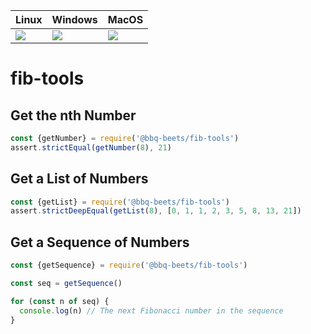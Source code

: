 | Linux | Windows | MacOS|
|-------|-------|-------|
| ![](https://github.com/sennap/fibonacci-generator/workflows/node-ci/badge.svg)  | ![](https://github.com/sennap/fibonacci-generator/workflows/node-ci/badge.svg) | ![](https://github.com/sennap/fibonacci-generator/workflows/node-ci/badge.svg) |
# fib-tools

## Get the nth Number

```javascript
const {getNumber} = require('@bbq-beets/fib-tools')
assert.strictEqual(getNumber(8), 21)
```

## Get a List of Numbers

```javascript
const {getList} = require('@bbq-beets/fib-tools')
assert.strictDeepEqual(getList(8), [0, 1, 1, 2, 3, 5, 8, 13, 21])
```

## Get a Sequence of Numbers   

```javascript   
const {getSequence} = require('@bbq-beets/fib-tools')

const seq = getSequence()

for (const n of seq) {
  console.log(n) // The next Fibonacci number in the sequence
}
```
